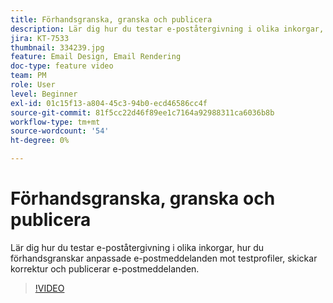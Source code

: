 ```yaml
---
title: Förhandsgranska, granska och publicera
description: Lär dig hur du testar e-poståtergivning i olika inkorgar, hur du förhandsgranskar anpassade e-postmeddelanden mot testprofiler, skickar korrektur och publicerar e-postmeddelanden.
jira: KT-7533
thumbnail: 334239.jpg
feature: Email Design, Email Rendering
doc-type: feature video
team: PM
role: User
level: Beginner
exl-id: 01c15f13-a804-45c3-94b0-ecd46586cc4f
source-git-commit: 81f5cc22d46f89ee1c7164a92988311ca6036b8b
workflow-type: tm+mt
source-wordcount: '54'
ht-degree: 0%

---
```


# Förhandsgranska, granska och publicera

Lär dig hur du testar e-poståtergivning i olika inkorgar, hur du förhandsgranskar anpassade e-postmeddelanden mot testprofiler, skickar korrektur och publicerar e-postmeddelanden.

>[!VIDEO](https://video.tv.adobe.com/v/334239?quality=12&learn=on)
